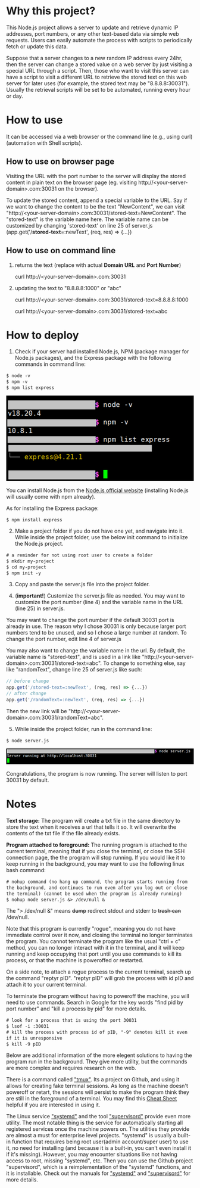 
# Why this project?

This Node.js project allows a server to update and retrieve dynamic IP addresses, port numbers, or any other text-based data via simple web requests. Users can easily automate the process with scripts to periodically fetch or update this data.

Suppose that a server changes to a new random IP address every 24hr, then the server can change a stored value on a web server by just visiting a special URL through a script. Then, those who want to visit this server can have a script to visit a different URL to retrieve the stored text on this web server for later uses (for example, the stored text may be "8.8.8.8:30031"). Usually the retrieval scripts will be set to be automated, running every hour or day.

# How to use

It can be accessed via a web browser or the command line (e.g., using curl) (automation with Shell scripts). 

## How to use on browser page

Visiting the URL with the port number to the server will display the stored content in plain text on the browser page (eg. visiting http://\<your-server-domain\>.com:30031 on the browser). 

To update the stored content, append a special variable to the URL. Say if we want to change the content to be the text "NewContent", we can visit "http://\<your-server-domain\>.com:30031/stored-text=NewContent". The "stored-text" is the variable name here. The variable name can be customized by changing 'stored-text' on line 25 of server.js (app.get('/**stored-text**=:newText', (req, res) => {...})

## How to use on command line

1. returns the text (replace with actual **Domain URL** and **Port Number**)

    curl http://\<your-server-domain\>.com:30031
   
2. updating the text to "8.8.8.8:1000" or "abc"

    curl http://\<your-server-domain\>.com:30031/stored-text=8.8.8.8:1000
   
    curl http://\<your-server-domain\>.com:30031/stored-text=abc

# How to deploy

1. Check if your server had installed Node.js, NPM (package manager for Node.js packages), and the Express package with the following commands in command line:

```Shell
$ node -v
$ npm -v
$ npm list express
```
![check-version](images/check-version.png)

You can install Node.js from the [Node.js official website](http://nodejs.org/en) (installing Node.js will usually come with npm already).

As for installing the Express package:

```Shell
$ npm install express
```

2. Make a project folder if you do not have one yet, and navigate into it. While inside the project folder, use the below init command to initialize the Node.js project. 

```Shell
# a reminder for not using root user to create a folder
$ mkdir my-project
$ cd my-project
$ npm init -y
```

3. Copy and paste the server.js file into the project folder. 

4. (**important!**) Customize the server.js file as needed. You may want to customize the port number (line 4) and the variable name in the URL (line 25) in server.js.

You may want to change the port number if the default 30031 port is already in use. The reason why I chose 30031 is only because larger port numbers tend to be unused, and so I chose a large number at random. To change the port number, edit line 4 of server.js

You may also want to change the variable name in the url. By default, the variable name is "stored-text", and is used in a link like "http://\<your-server-domain\>.com:30031/stored-text=abc". To change to something else, say like "randomText", change line 25 of server.js like such:

```js
// before change
app.get('/stored-text=:newText', (req, res) => {...})
// after change
app.get('/randomText=:newText', (req, res) => {...})
```

Then the new link will be "http://\<your-server-domain\>.com:30031/randomText=abc". 

5. While inside the project folder, run in the command line:

```Shell
$ node server.js
```
![example-running-program](images/example-running-program.png)

Congratulations, the program is now running. The server will listen to port 30031 by default. 


# Notes

**Text storage:** The program will create a txt file in the same directory to store the text when it receives a url that tells it so. It will overwrite the contents of the txt file if the file already exists. 

**Program attached to foreground:** The running program is attached to the current terminal, meaning that if you close the terminal, or close the SSH connection page, the the program will stop running. If you would like it to keep running in the background, you may want to use the following linux bash command:

```Shell
# nohup command (no hang up command, the program starts running from the background, and continues to run even after you log out or close the terminal) (cannot be used when the program is already running)
$ nohup node server.js &> /dev/null &
```

The "> /dev/null &" means ~~dump~~ redirect stdout and stderr to ~~trash can~~ /dev/null. 

Note that this program is currently "rogue", meaning you do not have immediate control over it now, and closing the terminal no longer terminates the program. You cannot terminate the program like the usual "ctrl + c" method, you can no longer interact with it in the terminal, and it will keep running and keep occupying that port until you use commands to kill its process, or that the machine is poweroffed or restarted. 

On a side note, to attach a rogue process to the current terminal, search up the command "reptyr pID". "reptyr pID" will grab the process with id pID and attach it to your current terminal.

To terminate the program without having to poweroff the machine, you will need to use commands. Search in Google for the key words "find pid by port number" and "kill a process by pid" for more details. 

```Shell
# look for a process that is using the port 30031
$ lsof -i :30031
# kill the process with process id of pID, "-9" denotes kill it even if it is unresponsive
$ kill -9 pID
```

Below are additional information of the more elegent solutions to having the program run in the background. They give more utility, but the commands are more complex and requires research on the web. 

There is a command called ["tmux"](https://github.com/tmux/tmux/wiki). Its a project on Github, and using it allows for creating fake terminal sessions. As long as the machine doesn't poweroff or retart, the sessions will persist to make the program think they are still in the foreground of a terminal. You may find this [Cheat Sheet](https://tmuxcheatsheet.com/) helpful if you are interested in using it. 

The Linux service ["systemd"](https://systemd.io/) and the tool ["supervisord"](https://github.com/ochinchina/supervisord) provide even more utility. The most notable thing is the service for automatically starting all registered services once the machine powers on. The utilities they provide are almost a must for enterprise level projects. "systemd" is usually a built-in function that requires being root user(admin account/super user) to use it, no need for installing (and because it is a built-in, you can't even install it if it's missing). However, you may encounter situations like not having access to root, missing "systemd", etc. Then you can use the Github project "supervisord", which is a reimplementation of the "systemd" functions, and it is installable. Check out the manuals for ["systemd"](https://systemd.io/) and ["supervisord"](http://supervisord.org/) for more details. 






